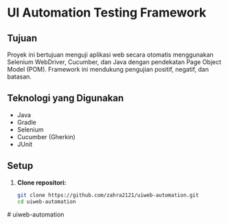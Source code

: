 # UI Automation Testing Framework

## Tujuan
Proyek ini bertujuan menguji aplikasi web secara otomatis menggunakan Selenium WebDriver,
Cucumber, dan Java dengan pendekatan Page Object Model (POM). 
Framework ini mendukung pengujian positif, negatif, dan batasan.

## Teknologi yang Digunakan
- Java
- Gradle
- Selenium
- Cucumber (Gherkin)
- JUnit

## Setup

1. **Clone repositori:**
   ```bash
   git clone https://github.com/zahra2121/uiweb-automation.git
   cd uiweb-automation
#   u i w e b - a u t o m a t i o n  
 